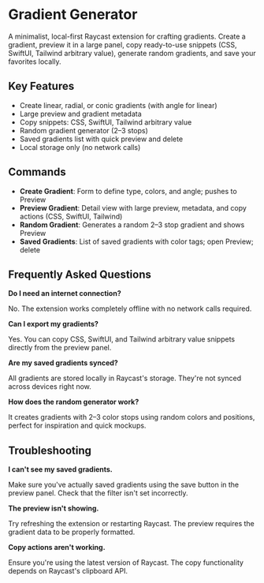 # Gradient Generator

A minimalist, local-first Raycast extension for crafting gradients. Create a gradient, preview it in a large panel, copy ready-to-use snippets (CSS, SwiftUI, Tailwind arbitrary value), generate random gradients, and save your favorites locally.

## Key Features

* Create linear, radial, or conic gradients (with angle for linear)
* Large preview and gradient metadata
* Copy snippets: CSS, SwiftUI, Tailwind arbitrary value
* Random gradient generator (2–3 stops)
* Saved gradients list with quick preview and delete
* Local storage only (no network calls)

## Commands

* **Create Gradient**: Form to define type, colors, and angle; pushes to Preview
* **Preview Gradient**: Detail view with large preview, metadata, and copy actions (CSS, SwiftUI, Tailwind)
* **Random Gradient**: Generates a random 2–3 stop gradient and shows Preview
* **Saved Gradients**: List of saved gradients with color tags; open Preview; delete

## Frequently Asked Questions

**Do I need an internet connection?**

No. The extension works completely offline with no network calls required.

**Can I export my gradients?**

Yes. You can copy CSS, SwiftUI, and Tailwind arbitrary value snippets directly from the preview panel.

**Are my saved gradients synced?**

All gradients are stored locally in Raycast's storage. They're not synced across devices right now.

**How does the random generator work?**

It creates gradients with 2–3 color stops using random colors and positions, perfect for inspiration and quick mockups.

## Troubleshooting

**I can't see my saved gradients.**

Make sure you've actually saved gradients using the save button in the preview panel. Check that the filter isn't set incorrectly.

**The preview isn't showing.**

Try refreshing the extension or restarting Raycast. The preview requires the gradient data to be properly formatted.

**Copy actions aren't working.**

Ensure you're using the latest version of Raycast. The copy functionality depends on Raycast's clipboard API.